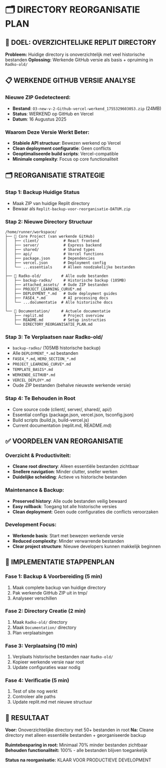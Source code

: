 # 🗂️ DIRECTORY REORGANISATIE PLAN

## 🎯 **DOEL: OVERZICHTELIJKE REPLIT DIRECTORY**

**Probleem:** Huidige directory is onoverzichtelijk met veel historische bestanden
**Oplossing:** Werkende GitHub versie als basis + opruiming in `Radko-old/`

## 📋 **WERKENDE GITHUB VERSIE ANALYSE**

### **Nieuwe ZIP Gedetecteerd:**
- **Bestand**: `O3-new-v-2-Github-vercel-werkend_1755329603053.zip` (24MB)
- **Status**: WERKEND op GitHub en Vercel
- **Datum**: 16 Augustus 2025

### **Waarom Deze Versie Werkt Beter:**
- **Stabiele API structuur**: Bewezen werkend op Vercel
- **Clean deployment configuratie**: Geen conflicts
- **Geoptimaliseerde build scripts**: Vercel-compatible
- **Minimale complexity**: Focus op core functionaliteit

## 🗂️ **REORGANISATIE STRATEGIE**

### **Stap 1: Backup Huidige Status**
- Maak ZIP van huidige Replit directory
- Bewaar als `Replit-backup-voor-reorganisatie-DATUM.zip`

### **Stap 2: Nieuwe Directory Structuur**
```
/home/runner/workspace/
├── 📁 Core Project (van werkende GitHub) 
│   ├── client/           # React frontend
│   ├── server/           # Express backend  
│   ├── shared/           # Shared types
│   ├── api/              # Vercel functions
│   ├── package.json      # Dependencies
│   ├── vercel.json       # Deployment config
│   └── ...essentials     # Alleen noodzakelijke bestanden
│
├── 📁 Radko-old/         # Alle oude bestanden
│   ├── backup-radko/     # Historische backup (105MB)
│   ├── attached_assets/  # Oude ZIP bestanden
│   ├── PROJECT_LEARNING_CURVE*.md
│   ├── DEPLOYMENT_*.md   # Oude deployment guides
│   ├── FASE4_*.md        # AI processing docs
│   └── ...documentatie  # Alle historische docs
│
└── 📁 Documentation/     # Actuele documentatie
    ├── replit.md         # Project overview
    ├── README.md         # Setup instructies
    └── DIRECTORY_REORGANISATIE_PLAN.md
```

### **Stap 3: Te Verplaatsen naar Radko-old/**
- `backup-radko/` (105MB historische backup)
- Alle `DEPLOYMENT_*.md` bestanden
- `FASE4_*.md`, `HERO_SECTION_*.md`
- `PROJECT_LEARNING_CURVE*.md`
- `TEMPLATE_BASIS*.md`
- `WERKENDE_GITHUB*.md`
- `VERCEL_DEPLOY*.md`
- Oude ZIP bestanden (behalve nieuwste werkende versie)

### **Stap 4: Te Behouden in Root**
- Core source code (client/, server/, shared/, api/)
- Essential configs (package.json, vercel.json, tsconfig.json)
- Build scripts (build.js, build-vercel.js)
- Current documentation (replit.md, README.md)

## ✅ **VOORDELEN VAN REORGANISATIE**

### **Overzicht & Productiviteit:**
- **Cleane root directory**: Alleen essentiële bestanden zichtbaar
- **Snellere navigation**: Minder clutter, sneller werken
- **Duidelijke scheiding**: Actieve vs historische bestanden

### **Maintenance & Backup:**
- **Preserved history**: Alle oude bestanden veilig bewaard
- **Easy rollback**: Toegang tot alle historische versies
- **Clean deployment**: Geen oude configuraties die conflicts veroorzaken

### **Development Focus:**
- **Werkende basis**: Start met bewezen werkende versie
- **Reduced complexity**: Minder verwarrende bestanden
- **Clear project structure**: Nieuwe developers kunnen makkelijk beginnen

## 🚀 **IMPLEMENTATIE STAPPENPLAN**

### **Fase 1: Backup & Voorbereiding (5 min)**
1. Maak complete backup van huidige directory
2. Pak werkende GitHub ZIP uit in tmp/
3. Analyseer verschillen

### **Fase 2: Directory Creatie (2 min)**
1. Maak `Radko-old/` directory
2. Maak `Documentation/` directory  
3. Plan verplaatsingen

### **Fase 3: Verplaatsing (10 min)**
1. Verplaats historische bestanden naar `Radko-old/`
2. Kopieer werkende versie naar root
3. Update configuraties waar nodig

### **Fase 4: Verificatie (5 min)**
1. Test of site nog werkt
2. Controleer alle paths
3. Update replit.md met nieuwe structuur

## 🎯 **RESULTAAT**

**Voor:** Onoverzichtelijke directory met 50+ bestanden in root
**Na:** Cleane directory met alleen essentiële bestanden + georganiseerde backup

**Ruimtebesparing in root:** Minimaal 70% minder bestanden zichtbaar
**Behouden functionaliteit:** 100% - alle bestanden blijven toegankelijk

**Status na reorganisatie:** KLAAR VOOR PRODUCTIEVE DEVELOPMENT
